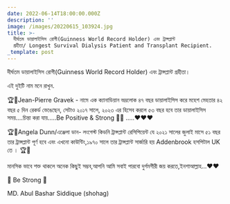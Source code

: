 ```yaml
---
date: 2022-06-14T18:00:00.000Z
description: ''
image: /images/20220615_103924.jpg
title: >-
  দীর্ঘতম ডায়ালাইসিস রোগী(Guinness World Record Holder) এবং ট্রান্সপ্লান্ট
  গ্রহীতা/ Longest Survival Dialysis Patient and Transplant Recipient.
_template: post
---
```



দীর্ঘতম ডায়ালাইসিস রোগী(Guinness World Record Holder) এবং ট্রান্সপ্লান্ট গ্রহীতা।

এই দুইটি নাম মনে রাখুন.

🏆🏅Jean-Pierre Gravek - নামে এক ক্যানাডিয়ান ভদ্রলোক ৪৭ বছর ডায়ালাইসিস করে মহেশ মেহতার ৪২ বছর ৫ দিন রেকর্ড ভেঙেছেন, সেটাও ২০১৭ সালে, ২০২৩ এর হিসেব করলে ৫৩ বছর হবে তার ডায়ালাইসিস সময়....চিন্তা করা যায়.....Be Positive & Strong 💪💪 .....❤️❤️❤️

🏆🏅Angela Dunn/এঞ্জেলা ডান- লংগেস্ট কিডনি ট্রান্সপ্লান্ট রেসিপিয়েন্ট যে ২০২১ সালের জুলাই মাসে ৫১ বছর তার ট্রান্সপ্লান্ট পূর্ণ হবে এবং এখনো কাউন্টিং,১৯৭০ সালে তার ট্রান্সপ্লান্ট সার্জারি হয় Addenbrook হসপিটাল UK তে । 🏆🏅

মানসিক ভাবে শক্ত থাকলে অনেক কিছুই সম্ভব,আপনি আমি সবাই পারবো দুর্গমগীরী জয় করতে,ইনশাআল্লাহ...♥️♥️

💪 Be Strong 💪

MD. Abul Bashar Siddique (shohag)
